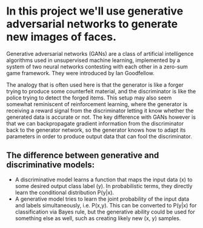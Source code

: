 # In this project we'll use generative adversarial networks to generate new images of faces.

Generative adversarial networks (GANs) are a class of artificial intelligence algorithms used in unsupervised machine learning, implemented by a system of two neural networks contesting with each other in a zero-sum game framework. 
They were introduced by Ian Goodfellow.

The analogy that is often used here is that the generator is like a forger trying to produce some counterfeit material, and the discriminator is like the police trying to detect the forged items. This setup may also seem somewhat reminiscent of reinforcement learning, where the generator is receiving a reward signal from the discriminator letting it know whether the generated data is accurate or not. 
The key difference with GANs however is that we can backpropagate gradient information from the discriminator back to the generator network, so the generator knows how to adapt its parameters in order to produce output data that can fool the discriminator.

## The difference between generative and discriminative models:

- A discriminative model learns a function that maps the input data (x) to some desired output class label (y). In probabilistic terms, they directly learn the conditional distribution P(y|x).
- A generative model tries to learn the joint probability of the input data and labels simultaneously, i.e. P(x,y). This can be converted to P(y|x) for classification via Bayes rule, but the generative ability could be used for something else as well, such as creating likely new (x, y) samples.



